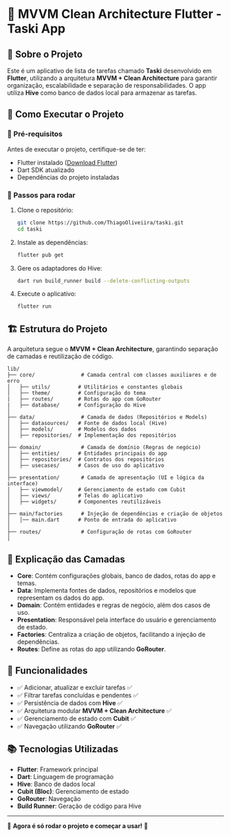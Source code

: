 # 📌 MVVM Clean Architecture Flutter - Taski App

## 📖 Sobre o Projeto
Este é um aplicativo de lista de tarefas chamado **Taski** desenvolvido em **Flutter**, utilizando a arquitetura **MVVM + Clean Architecture** para garantir organização, escalabilidade e separação de responsabilidades. O app utiliza **Hive** como banco de dados local para armazenar as tarefas.

## 🚀 Como Executar o Projeto

### 🔹 Pré-requisitos
Antes de executar o projeto, certifique-se de ter:
- Flutter instalado ([Download Flutter](https://flutter.dev/docs/get-started/install))
- Dart SDK atualizado
- Dependências do projeto instaladas

### 🔹 Passos para rodar
1. Clone o repositório:
   ```sh
   git clone https://github.com/ThiagoOliveiira/taski.git
   cd taski
   ```
2. Instale as dependências:
   ```sh
   flutter pub get
   ```
3. Gere os adaptadores do Hive:
   ```sh
   dart run build_runner build --delete-conflicting-outputs
   ```
4. Execute o aplicativo:
   ```sh
   flutter run
   ```

## 🏗️ Estrutura do Projeto
A arquitetura segue o **MVVM + Clean Architecture**, garantindo separação de camadas e reutilização de código.

```
lib/
├── core/               # Camada central com classes auxiliares e de erro
│   ├── utils/         # Utilitários e constantes globais
│   ├── theme/         # Configuração do tema
|   ├── routes/        # Rotas do app com GoRouter
|   ├── database/      # Configuração do Hive 
│
├── data/               # Camada de dados (Repositórios e Models)
│   ├── datasources/   # Fonte de dados local (Hive)
│   ├── models/        # Modelos dos dados
│   ├── repositories/  # Implementação dos repositórios
│
├── domain/             # Camada de domínio (Regras de negócio)
│   ├── entities/      # Entidades principais do app
│   ├── repositories/  # Contratos dos repositórios
│   ├── usecases/      # Casos de uso do aplicativo
│
├── presentation/       # Camada de apresentação (UI e lógica da interface)
│   ├── viewmodel/     # Gerenciamento de estado com Cubit
│   ├── views/         # Telas do aplicativo
│   ├── widgets/       # Componentes reutilizáveis
│
├── main/factories      # Injeção de dependências e criação de objetos
│   │── main.dart      # Ponto de entrada do aplicativo
│  
├── routes/             # Configuração de rotas com GoRouter
│
```

## 🔹 Explicação das Camadas
- **Core**: Contém configurações globais, banco de dados, rotas do app e temas.
- **Data**: Implementa fontes de dados, repositórios e modelos que representam os dados do app.
- **Domain**: Contém entidades e regras de negócio, além dos casos de uso.
- **Presentation**: Responsável pela interface do usuário e gerenciamento de estado.
- **Factories**: Centraliza a criação de objetos, facilitando a injeção de dependências.
- **Routes**: Define as rotas do app utilizando **GoRouter**.

## 🔹 Funcionalidades
- ✅ Adicionar, atualizar e excluir tarefas ✅
- ✅ Filtrar tarefas concluídas e pendentes ✅
- ✅ Persistência de dados com **Hive** ✅
- ✅ Arquitetura modular **MVVM + Clean Architecture** ✅
- ✅ Gerenciamento de estado com **Cubit** ✅
- ✅ Navegação utilizando **GoRouter** ✅

## 📚 Tecnologias Utilizadas
- **Flutter**: Framework principal
- **Dart**: Linguagem de programação
- **Hive**: Banco de dados local
- **Cubit (Bloc)**: Gerenciamento de estado
- **GoRouter**: Navegação
- **Build Runner**: Geração de código para Hive

---
🚀 **Agora é só rodar o projeto e começar a usar!** 🚀

#
